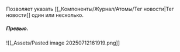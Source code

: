 Позволяет указать [[_Компоненты/Журнал/Атомы/Тег новости|Тег новости]] один или несколько.

##### Превью.
![[_Assets/Pasted image 20250712161919.png]]